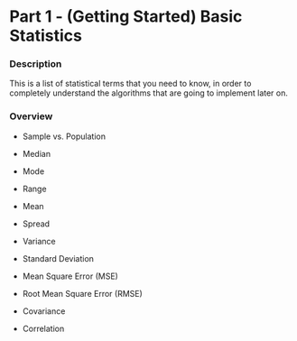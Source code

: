 # Part 1 - (Getting Started) Basic Statistics

### Description
This is a list of statistical terms that you need to know, in order to completely understand the algorithms that are going to implement later on.

### Overview  
- Sample vs. Population 

- Median

- Mode

- Range

- Mean 

- Spread

- Variance

- Standard Deviation

- Mean Square Error (MSE)

- Root Mean Square Error (RMSE)

- Covariance

- Correlation 
</br>



